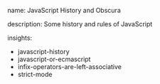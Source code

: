 name: JavaScript History and Obscura

description: Some history and rules of JavaScript

insights:
  - javascript-history
  - javascript-or-ecmascript
  - infix-operators-are-left-associative
  - strict-mode
